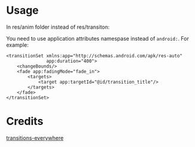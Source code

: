 
Usage
=====

In res/anim folder instead of res/transiton:

You need to use application attributes namespase instead of `android:`. For example:

```
<transitionSet xmlns:app="http://schemas.android.com/apk/res-auto"
               app:duration="400">
    <changeBounds/>
    <fade app:fadingMode="fade_in">
        <targets>
            <target app:targetId="@id/transition_title"/>
        </targets>
    </fade>
</transitionSet>
```


Credits
=======

[transitions-everywhere]()